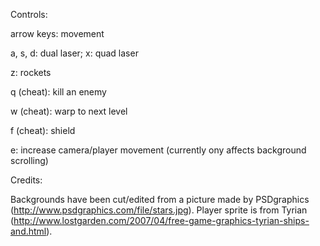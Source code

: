 Controls:


arrow keys: movement

a, s, d: dual laser; x: quad laser

z: rockets

q (cheat): kill an enemy

w (cheat): warp to next level

f (cheat): shield

e: increase camera/player movement (currently ony affects background scrolling)



Credits: 

Backgrounds have been cut/edited from a picture made by PSDgraphics (http://www.psdgraphics.com/file/stars.jpg). Player sprite is from Tyrian (http://www.lostgarden.com/2007/04/free-game-graphics-tyrian-ships-and.html).